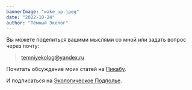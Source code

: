 ```yaml
---
bannerImage: "wake_up.jpeg"
date: "2022-10-24"
author: "Тёмный Эколог"
---
```


Вы можете поделиться вашими мыслями со мной или задать вопрос через почту:
> temniyekolog@yandex.ru

Почитать обсуждение моих статей на [Пикабу](https://pikabu.ru/@darkecologist).

И подписаться на [Экологическое Подполье](https://vk.com/darkecologist).

